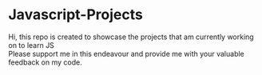 # Javascript-Projects
Hi, this repo is created to showcase the projects that  am currently working on to learn JS
<br>
Please support me in this endeavour and provide me with your valuable feedback on my code.
